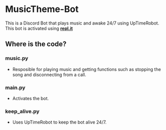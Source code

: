 # MusicTheme-Bot
This is a Discord Bot that plays music and awake 24/7 using UpTimeRobot. This bot is activated using **[repl.it](repl.it)**
## Where is the code?
### music.py
- Resposible for playing music and getting functions such as stopping the song and disconnecting from a call. <br />
### main.py
- Activates the bot. <br />
### keep_alive.py
- Uses UpTimeRobot to keep the bot alive 24/7. <br />
